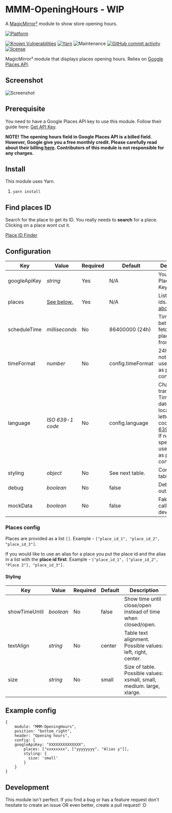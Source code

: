 # MMM-OpeningHours - WIP

A [MagicMirror²](https://magicmirror.builders) module to show store opening hours.

[![Platform](https://img.shields.io/badge/platform-MagicMirror-informational)](https://MagicMirror.builders)

[![Known Vulnerabilities](https://snyk.io/test/github/Menturan/MMM-OpeningHours/badge.svg)](https://snyk.io/test/github/mumblebaj/MMM-OpeningHours)
[![Yarn](https://img.shields.io/badge/dependency%20manager-Yarn-blue.svg?style=flat-square)](https://yarnpkg.com)
![Maintenance](https://img.shields.io/maintenance/yes/2025.svg?style=flat-square)
[![GitHub commit activity](https://img.shields.io/github/commit-activity/m/mumblebaj/MMM-OpeningHours.svg?style=flat-square)](https://github.com/mumblebaj/MMM-OpeningHours/graphs/commit-activity)
[![license](https://img.shields.io/github/license/mashape/apistatus.svg)](LICENSE)


MagicMirror² module that displays places opening hours.
Relies on [Google Places API](https://developers.google.com/places/web-service/intro).

## Screenshot
![Screenshot](screenshot.png)

## Prerequisite

You need to have a Google Places API key to use this module.
Follow their guide here: [Get API Key](https://developers.google.com/places/web-service/get-api-key).

**NOTE! The opening hours field in Google Places API is a billed field.
However, Google give you a free monthly credit.
Please carefully read about their billing [here](https://developers.google.com/places/web-service/usage-and-billing).
Contributors of this module is not responsible for any charges.**

## Install
This module uses Yarn.
1. `yarn install`

## Find places ID
Search for the place to get its ID. You really needs to **search** for a place. Clicking on a place wont cut it.

[Place ID Finder](https://developers.google.com/maps/documentation/javascript/examples/places-placeid-finder)

## Configuration

| Key          | Value             | Required | Default           | Description                                                                                                                                                                                             |
|--------------|-------------------|----------|-------------------|---------------------------------------------------------------------------------------------------------------------------------------------------------------------------------------------------------|
| googleApiKey | _string_          | Yes      | N/A               | Your Google Places API Key.                                                                                                                                                                             |
| places       | [See below.](#places-config)        | Yes      | N/A               | List of place ids. [See above.](#find-places-id)                                                                                                                                                        |
| scheduleTime | _milliseconds_    | No       | 86400000 (24h)    | Time between fetching place data from Google.                                                                                                                                                           |
| timeFormat   | _number_          | No       | config.timeFormat | 24h, 12h. If not specified, uses same as parent config.                                                                                                                                                 |
| language     | _ISO 639-1  code_ | No       | config.language   | Changes the translation. Time and date is still locale. Two letter country code. [ISO 639-1 code](https://en.wikipedia.org/wiki/List_of_ISO_639-1_codes). If not specified, uses same as parent config. |
| styling      | _object_          | No       | See next table.   | Configure table style.
| debug        | _boolean_         | No       | false             | Debug output.                                                                                                                                                                                           |
| mockData     | _boolean_         | No       | false             | Fake API-call. Used for development.                                                                                                                                                                    |

### Places config
Places are provided as a list `[]`. Example - `["place_id_1", "place_id_2", "place_id_3"]`.

If you would like to use an alias for a place you put the place id and the alias in a list with the **place id first**. Example - `["place_id_1", ["place_id_2", "Place 2"], "place_id_3"]`.

#### Styling

| Key           | Value     | Required | Default | Description                                                           |
|---------------|-----------|----------|---------|-----------------------------------------------------------------------|
| showTimeUntil | _boolean_ | No       | false   | Show time until close/open instead of time when closed/open.          |
| textAlign     | _string_  | No       | center  | Table text alignment. Possible values: left, right, center.           |
| size          | _string_  | No       | small   | Size of table. Possible values: xsmall, small, medium. large, xlarge. |


## Example config

```
{
    module: "MMM-OpeningHours",
    position: "bottom_right",
    header: "Opening hours",
    config: {
    googleApiKey: "XXXXXXXXXXXXXX",
        places: ["xxxxxxxx", ["yyyyyyyy", "Alias y"]],
        styling: {
          size: 'small'
        }
    }
}
```
## Development
This module isn't perfect. If you find a bug or has a feature request don't hesitate to create an issue OR even better, create a pull request! :D
